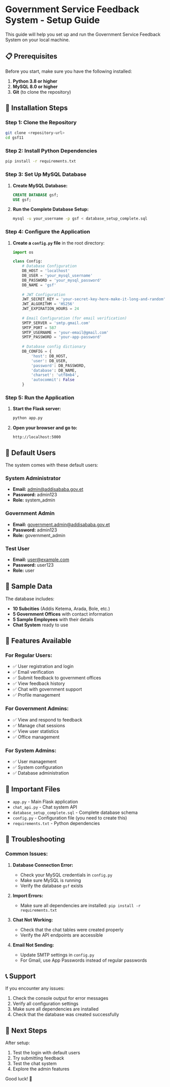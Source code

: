 # Government Service Feedback System - Setup Guide

This guide will help you set up and run the Government Service Feedback System on your local machine.

## 📋 Prerequisites

Before you start, make sure you have the following installed:

1. **Python 3.8 or higher**
2. **MySQL 8.0 or higher**
3. **Git** (to clone the repository)

## 🚀 Installation Steps

### Step 1: Clone the Repository
```bash
git clone <repository-url>
cd gsf11
```

### Step 2: Install Python Dependencies
```bash
pip install -r requirements.txt
```

### Step 3: Set Up MySQL Database

1. **Create MySQL Database:**
   ```sql
   CREATE DATABASE gsf;
   USE gsf;
   ```

2. **Run the Complete Database Setup:**
   ```bash
   mysql -u your_username -p gsf < database_setup_complete.sql
   ```

### Step 4: Configure the Application

1. **Create a `config.py` file** in the root directory:
   ```python
   import os

   class Config:
       # Database Configuration
       DB_HOST = 'localhost'
       DB_USER = 'your_mysql_username'
       DB_PASSWORD = 'your_mysql_password'
       DB_NAME = 'gsf'
       
       # JWT Configuration
       JWT_SECRET_KEY = 'your-secret-key-here-make-it-long-and-random'
       JWT_ALGORITHM = 'HS256'
       JWT_EXPIRATION_HOURS = 24
       
       # Email Configuration (for email verification)
       SMTP_SERVER = 'smtp.gmail.com'
       SMTP_PORT = 587
       SMTP_USERNAME = 'your-email@gmail.com'
       SMTP_PASSWORD = 'your-app-password'
       
       # Database config dictionary
       DB_CONFIG = {
           'host': DB_HOST,
           'user': DB_USER,
           'password': DB_PASSWORD,
           'database': DB_NAME,
           'charset': 'utf8mb4',
           'autocommit': False
       }
   ```

### Step 5: Run the Application

1. **Start the Flask server:**
   ```bash
   python app.py
   ```

2. **Open your browser and go to:**
   ```
   http://localhost:5000
   ```

## 👥 Default Users

The system comes with these default users:

### System Administrator
- **Email:** admin@addisababa.gov.et
- **Password:** admin123
- **Role:** system_admin

### Government Admin
- **Email:** government.admin@addisababa.gov.et
- **Password:** admin123
- **Role:** government_admin

### Test User
- **Email:** user@example.com
- **Password:** user123
- **Role:** user

## 🏢 Sample Data

The database includes:

- **10 Subcities** (Addis Ketema, Arada, Bole, etc.)
- **5 Government Offices** with contact information
- **5 Sample Employees** with their details
- **Chat System** ready to use

## 🔧 Features Available

### For Regular Users:
- ✅ User registration and login
- ✅ Email verification
- ✅ Submit feedback to government offices
- ✅ View feedback history
- ✅ Chat with government support
- ✅ Profile management

### For Government Admins:
- ✅ View and respond to feedback
- ✅ Manage chat sessions
- ✅ View user statistics
- ✅ Office management

### For System Admins:
- ✅ User management
- ✅ System configuration
- ✅ Database administration

## 📁 Important Files

- `app.py` - Main Flask application
- `chat_api.py` - Chat system API
- `database_setup_complete.sql` - Complete database schema
- `config.py` - Configuration file (you need to create this)
- `requirements.txt` - Python dependencies

## 🐛 Troubleshooting

### Common Issues:

1. **Database Connection Error:**
   - Check your MySQL credentials in `config.py`
   - Make sure MySQL is running
   - Verify the database `gsf` exists

2. **Import Errors:**
   - Make sure all dependencies are installed: `pip install -r requirements.txt`

3. **Chat Not Working:**
   - Check that the chat tables were created properly
   - Verify the API endpoints are accessible

4. **Email Not Sending:**
   - Update SMTP settings in `config.py`
   - For Gmail, use App Passwords instead of regular passwords

## 📞 Support

If you encounter any issues:
1. Check the console output for error messages
2. Verify all configuration settings
3. Make sure all dependencies are installed
4. Check that the database was created successfully

## 🎯 Next Steps

After setup:
1. Test the login with default users
2. Try submitting feedback
3. Test the chat system
4. Explore the admin features

Good luck! 🚀 